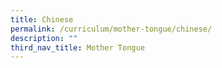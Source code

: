 ```yaml
---
title: Chinese
permalink: /curriculum/mother-tongue/chinese/
description: ""
third_nav_title: Mother Tongue
---
```

